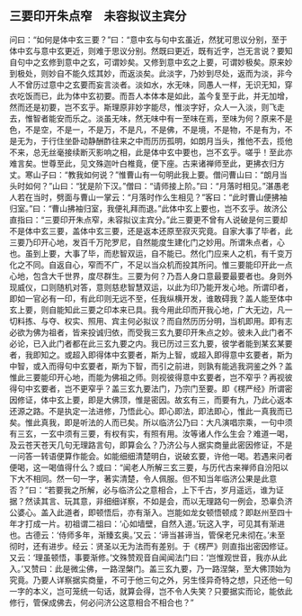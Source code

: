 ##  三要印开朱点窄　未容拟议主宾分

问曰：“如何是体中玄三要？”曰：“意中玄与句中玄虽近，然犹可思议分别，至于体中玄与意中玄更近，则难于思议分别。然既曰更近，既有近字，岂无言说？要知自句中之玄修到意中之玄，可谓妙矣。又修到意中玄之上要，可谓妙极矣。原来妙到极处，则妙自不能久炫其妙，而返淡矣。此淡字，乃妙到尽处，返而为淡，非今人不曾历过意中之玄要而妄言淡者。淡如水，水无味，同愚人一样，无识无知，穿衣吃饭而已，此为体中玄初要。而吾人本体本是如此，盖今复至于此，并无加增，然而还是初要，岂不玄乎。斯理原非妙字能尽，惟淡字好，众人一入淡，则飞走去，惟智者能安而乐之。淡虽无味，然无味中有一至味在焉，至味为何？原来不是色，不是空，不是一，不是万，不是凡，不是佛，不是境，不是物，不是有为，不是无为，于行住坐卧动静酬酢往来之中而历历孤明，如朗月当头，推他不去，揽他不来，总无丝毫接续断灭影响之相，此是体中玄中要也，岂不玄乎。嗟乎！至此亦难言矣。世尊至此，见文殊迦叶白椎竟，便下座。古来诸禅师至此，更拂衣归方丈。寒山子曰：“教我如何说？”惟曹山有一句明此我上要。僧问曹山曰：“朗月当头时如何？”山曰：“犹是阶下汉。”僧曰：“请师接上阶。”曰：“月落时相见。”湛愚老人若在当时，劈面与曹山一掌云：“月落时作么生相见？”客曰：“此时曹山便拂袖归室。”曰：“曹山拂袖归室，我便礼拜而退。”此体中玄上要也，岂不玄乎。故济公直指曰：“三要印开朱点窄，未容拟议主宾分。”此三要更不曾有人说破是何三要却不是体中玄三要，盖体中玄三要，还是返本还原至寂灭究竟。自家大事了毕者，此三要乃印开心地，发百千万陀罗尼，自然能度生建化门之妙用。所谓朱点者，心也。虽到上要，大事了毕，而悲智双运，自不能已。然化门应来人之机，有千变万化之不同。自返自心，窄而不广，不足以当众机而投其所问。惟三要能印开此一点心地，包含大千世界，度尽群生。三要为何？乃吾人身口意最要最要者也。身则外现威仪，口则随机对答，意则慈悲智慧双运，以此为印乃能开发心地。所谓印者，即如一官必有一印，有此印则无远不至，任我纵横开发，谁敢碍我？盖人能至体中玄上要，则自能知此三要之印本来已具。我今用此印而开我心地，广大无边，凡一切料拣、与夺、权实、照用、宾主何必拟议？而自然历历分明，当机即用。即有志必欲为佛为祖者，皆来投诚归依，而受我三玄九要印开朱点之妙。彼未入此门者不必论，已入此门者都在此三玄九要之内。我已历过三玄九要，彼学者能到某玄某要者，我即知之。或超入即得体中玄要者，斯为上智，或超入即得意中玄要者，斯为中智，或入而得句中玄要者，斯为下智，而引之前进，则孰有能逃我洞鉴之外？盖惟此三要能印开心地，而能为佛祖之师。则视彼得意中玄要者，岂不窄乎？再视彼得句中玄要者，岂不更窄乎？盖三玄九要法门，乃宗门至要。即《楞严经》所谓密因修证，体中玄上要，即是大佛顶，惟是密因。故玄有三，而要有九，乃此心返本还源之路。不是执定一法进修，乃悟此心。即心即法，即法即心，惟此一真我而已矣。惟此真我，即是听法的人而已矣。所以临济公乃曰：大凡演唱宗乘，一句中须有三玄，一玄中须有三要，有权有实，有照有用。汝等诸人作么生会？难道一喝，及云苍天苍天几句无理路言句，即算会么？乃济公与人据实商量此密因修证，不是一问答一转语便算作能会。如能细细清楚明白，说破玄要，许他一喝。若遇来问者便喝，这一喝值得什么？或曰：“闻老人所解三玄三要，与历代古来禅师自汾阳以下大不相同。然一句一字，著实清楚，令人佩服。但不知当年临济公果是此意否？”曰：“若要我之所解，必与临济公之意相合，上下千古，岁月遥远，谁为证据？然读其言、玩其意，非细细详察，不如是会，而以无理路句一例会，恐辜负济公婆心。盖入此道者，即顿悟后，亦有渐入。岂能如龙女顿悟顿成？即赵州至四十年才打成一片。初祖谓二祖曰：‘心如墙壁，自然入道。’玩这入字，可见其有渐进也。古德云：‘侍师多年，渐臻玄奥。’又云：‘谛当甚谛当，管保老兄未彻在。’未至彻时，还有进步。经云：贤圣以无为法而有差别。于《楞严》则直指出密因修证。又云：‘理虽顿悟，事要渐修。’文殊赞观音自闻闻法门曰：‘岂惟观世音，我亦从此入。’又赞曰：此是微尘佛，一路涅槃门。盖三玄九要，乃一路涅槃，至大佛顶始为究竟。乃要人详察据实商量，不可于他三句之外，另生怪异奇特之想，只还他一句一字的本义，岂可笼统一句话，就算会得，岂不令人失笑？只要据实而论，能依此修行，管保成佛去，何必问济公这意相合不相合也？”
